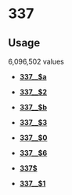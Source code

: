 # 337

## Usage

6,096,502 values

-   **[337\_\_$a](../../tags/337/337__a-1.md)**  

-   **[337\_\_$2](../../tags/337/337__2-2.md)**  

-   **[337\_\_$b](../../tags/337/337__b-3.md)**  

-   **[337\_\_$3](../../tags/337/337__3-4.md)**  

-   **[337\_\_$0](../../tags/337/337__0-5.md)**  

-   **[337\_\_$6](../../tags/337/337__6-6.md)**  

-   **[337$](../../tags/337/337-7.md)**  

-   **[337\_\_$1](../../tags/337/337__1-8.md)**  


